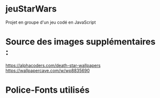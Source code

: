 # jeuStarWars
Projet en groupe d'un jeu codé en JavaScript

# Source des images supplémentaires :
https://alphacoders.com/death-star-wallpapers
https://wallpapercave.com/w/wp8835690

# Police-Fonts utilisés

